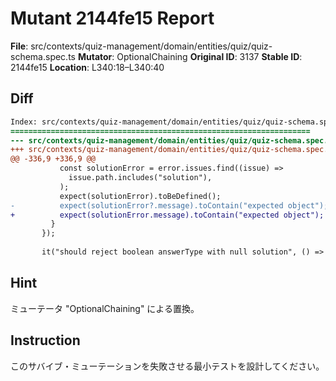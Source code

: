 # Mutant 2144fe15 Report

**File**: src/contexts/quiz-management/domain/entities/quiz/quiz-schema.spec.ts
**Mutator**: OptionalChaining
**Original ID**: 3137
**Stable ID**: 2144fe15
**Location**: L340:18–L340:40

## Diff

```diff
Index: src/contexts/quiz-management/domain/entities/quiz/quiz-schema.spec.ts
===================================================================
--- src/contexts/quiz-management/domain/entities/quiz/quiz-schema.spec.ts	original
+++ src/contexts/quiz-management/domain/entities/quiz/quiz-schema.spec.ts	mutated #3137
@@ -336,9 +336,9 @@
           const solutionError = error.issues.find((issue) =>
             issue.path.includes("solution"),
           );
           expect(solutionError).toBeDefined();
-          expect(solutionError?.message).toContain("expected object");
+          expect(solutionError.message).toContain("expected object");
         }
       });
 
       it("should reject boolean answerType with null solution", () => {
```

## Hint

ミューテータ "OptionalChaining" による置換。

## Instruction

このサバイブ・ミューテーションを失敗させる最小テストを設計してください。
